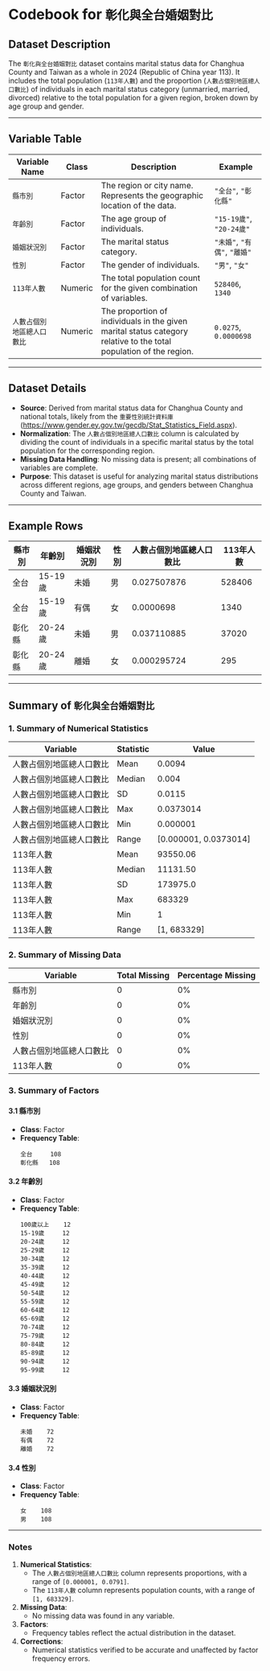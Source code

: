 # **Codebook for `彰化與全台婚姻對比`**

## **Dataset Description**
The `彰化與全台婚姻對比` dataset contains marital status data for Changhua County and Taiwan as a whole in 2024 (Republic of China year 113). It includes the total population (`113年人數`) and the proportion (`人數占個別地區總人口數比`) of individuals in each marital status category (unmarried, married, divorced) relative to the total population for a given region, broken down by age group and gender.

---

## **Variable Table**

| **Variable Name** | **Class**   | **Description**                                                                                 | **Example**                          |
|--------------------|-------------|-------------------------------------------------------------------------------------------------|--------------------------------------|
| `縣市別`           | Factor      | The region or city name. Represents the geographic location of the data.                       | `"全台"`, `"彰化縣"`                 |
| `年齡別`           | Factor      | The age group of individuals.                                                                 | `"15-19歲"`, `"20-24歲"`            |
| `婚姻狀況別`       | Factor      | The marital status category.                                                                  | `"未婚"`, `"有偶"`, `"離婚"`         |
| `性別`             | Factor      | The gender of individuals.                                                                    | `"男"`, `"女"`                       |
| `113年人數`        | Numeric     | The total population count for the given combination of variables.                           | `528406`, `1340`                    |
| `人數占個別地區總人口數比` | Numeric     | The proportion of individuals in the given marital status category relative to the total population of the region. | `0.0275`, `0.0000698` |

---

## **Dataset Details**
- **Source**: Derived from marital status data for Changhua County and national totals, likely from the `重要性別統計資料庫` (https://www.gender.ey.gov.tw/gecdb/Stat_Statistics_Field.aspx).
- **Normalization**: The `人數占個別地區總人口數比` column is calculated by dividing the count of individuals in a specific marital status by the total population for the corresponding region.
- **Missing Data Handling**: No missing data is present; all combinations of variables are complete.
- **Purpose**: This dataset is useful for analyzing marital status distributions across different regions, age groups, and genders between Changhua County and Taiwan.

---

## **Example Rows**

| 縣市別   | 年齡別     | 婚姻狀況別 | 性別 | 人數占個別地區總人口數比 | 113年人數 |
|----------|------------|------------|------|-------------------------|-----------|
| 全台     | 15-19歲    | 未婚       | 男   | 0.027507876             | 528406    |
| 全台     | 15-19歲    | 有偶       | 女   | 0.0000698               | 1340      |
| 彰化縣   | 20-24歲    | 未婚       | 男   | 0.037110885             | 37020     |
| 彰化縣   | 20-24歲    | 離婚       | 女   | 0.000295724             | 295       |

---

## **Summary of `彰化與全台婚姻對比`**

### **1. Summary of Numerical Statistics**

| **Variable** | **Statistic** | **Value**                                   |
|--------------|---------------|---------------------------------------------|
| 人數占個別地區總人口數比 | Mean          | 0.0094                                      |
| 人數占個別地區總人口數比 | Median        | 0.004                                    |
| 人數占個別地區總人口數比 | SD            | 0.0115                                      |
| 人數占個別地區總人口數比 | Max           | 0.0373014                                      |
| 人數占個別地區總人口數比 | Min           | 0.000001                                    |
| 人數占個別地區總人口數比 | Range         | [0.000001, 0.0373014]                         |
| 113年人數    | Mean          | 93550.06                                     |
| 113年人數    | Median        | 11131.50                                      |
| 113年人數    | SD            | 173975.0                                   |
| 113年人數    | Max           | 683329                                      |
| 113年人數    | Min           | 1                                           |
| 113年人數    | Range         | [1, 683329]                                 |

### **2. Summary of Missing Data**

| **Variable**   | **Total Missing** | **Percentage Missing** |
|----------------|-------------------|-------------------------|
| 縣市別         | 0                 | 0%                      |
| 年齡別         | 0                 | 0%                      |
| 婚姻狀況別     | 0                 | 0%                      |
| 性別           | 0                 | 0%                      |
| 人數占個別地區總人口數比 | 0                 | 0%                      |
| 113年人數      | 0                 | 0%                      |

### **3. Summary of Factors**

#### **3.1 縣市別**
- **Class**: Factor
- **Frequency Table**:
  ```
  全台     108
  彰化縣   108
  ```

#### **3.2 年齡別**
- **Class**: Factor
- **Frequency Table**:
  ```
  100歲以上    12
  15-19歲     12
  20-24歲     12
  25-29歲     12
  30-34歲     12
  35-39歲     12
  40-44歲     12
  45-49歲     12
  50-54歲     12
  55-59歲     12
  60-64歲     12
  65-69歲     12
  70-74歲     12
  75-79歲     12
  80-84歲     12
  85-89歲     12
  90-94歲     12
  95-99歲     12
  ```

#### **3.3 婚姻狀況別**
- **Class**: Factor
- **Frequency Table**:
  ```
  未婚    72
  有偶    72
  離婚    72
  ```

#### **3.4 性別**
- **Class**: Factor
- **Frequency Table**:
  ```
  女    108
  男    108
  ```

---

### **Notes**
1. **Numerical Statistics**:
   - The `人數占個別地區總人口數比` column represents proportions, with a range of `[0.000001, 0.0791]`.
   - The `113年人數` column represents population counts, with a range of `[1, 683329]`.
2. **Missing Data**:
   - No missing data was found in any variable.
3. **Factors**:
   - Frequency tables reflect the actual distribution in the dataset.
4. **Corrections**:
   - Numerical statistics verified to be accurate and unaffected by factor frequency errors.
